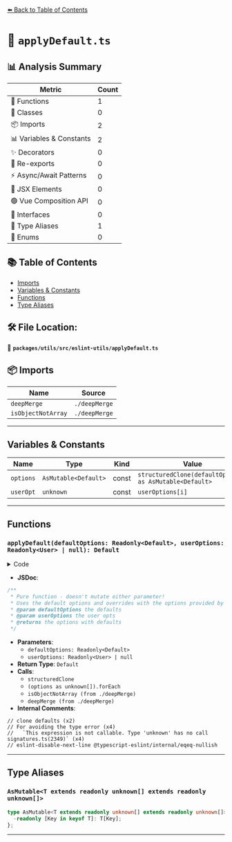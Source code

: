 [⬅️ Back to Table of Contents](../../../../index.md)

# 📄 `applyDefault.ts`

## 📊 Analysis Summary

| Metric | Count |
|--------|-------|
| 🔧 Functions | 1 |
| 🧱 Classes | 0 |
| 📦 Imports | 2 |
| 📊 Variables & Constants | 2 |
| ✨ Decorators | 0 |
| 🔄 Re-exports | 0 |
| ⚡ Async/Await Patterns | 0 |
| 💠 JSX Elements | 0 |
| 🟢 Vue Composition API | 0 |
| 📐 Interfaces | 0 |
| 📑 Type Aliases | 1 |
| 🎯 Enums | 0 |

## 📚 Table of Contents

- [Imports](#imports)
- [Variables & Constants](#variables-constants)
- [Functions](#functions)
- [Type Aliases](#type-aliases)

## 🛠️ File Location:
📂 **`packages/utils/src/eslint-utils/applyDefault.ts`**

## 📦 Imports

| Name | Source |
|------|--------|
| `deepMerge` | `./deepMerge` |
| `isObjectNotArray` | `./deepMerge` |


---

## Variables & Constants

| Name | Type | Kind | Value | Exported |
|------|------|------|-------|----------|
| `options` | `AsMutable<Default>` | const | `structuredClone(defaultOptions) as AsMutable<Default>` | ✗ |
| `userOpt` | `unknown` | const | `userOptions[i]` | ✗ |


---

## Functions

### `applyDefault(defaultOptions: Readonly<Default>, userOptions: Readonly<User> | null): Default`

<details><summary>Code</summary>

```ts
export function applyDefault<
  User extends readonly unknown[],
  Default extends User,
>(
  defaultOptions: Readonly<Default>,
  userOptions: Readonly<User> | null,
): Default {
  // clone defaults
  const options = structuredClone(defaultOptions) as AsMutable<Default>;

  if (userOptions == null) {
    return options;
  }

  // For avoiding the type error
  //   `This expression is not callable. Type 'unknown' has no call signatures.ts(2349)`
  (options as unknown[]).forEach((opt: unknown, i: number) => {
    // eslint-disable-next-line @typescript-eslint/internal/eqeq-nullish
    if (userOptions[i] !== undefined) {
      const userOpt = userOptions[i];

      if (isObjectNotArray(userOpt) && isObjectNotArray(opt)) {
        options[i] = deepMerge(opt, userOpt);
      } else {
        options[i] = userOpt;
      }
    }
  });

  return options;
}
```
</details>

- **JSDoc**:
```ts
/**
 * Pure function - doesn't mutate either parameter!
 * Uses the default options and overrides with the options provided by the user
 * @param defaultOptions the defaults
 * @param userOptions the user opts
 * @returns the options with defaults
 */
```

- **Parameters**:
  - `defaultOptions: Readonly<Default>`
  - `userOptions: Readonly<User> | null`
- **Return Type**: `Default`
- **Calls**:
  - `structuredClone`
  - `(options as unknown[]).forEach`
  - `isObjectNotArray (from ./deepMerge)`
  - `deepMerge (from ./deepMerge)`
- **Internal Comments**:
```
// clone defaults (x2)
// For avoiding the type error (x4)
//   `This expression is not callable. Type 'unknown' has no call signatures.ts(2349)` (x4)
// eslint-disable-next-line @typescript-eslint/internal/eqeq-nullish
```


---

## Type Aliases

### `AsMutable<T extends readonly unknown[] extends readonly unknown[]>`

```ts
type AsMutable<T extends readonly unknown[] extends readonly unknown[]> = {
  -readonly [Key in keyof T]: T[Key];
};
```


---